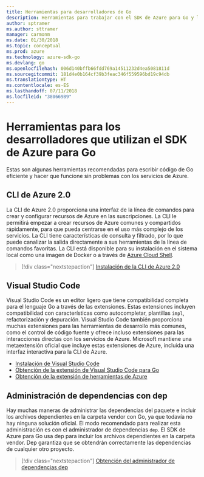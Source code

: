 ```yaml
---
title: Herramientas para desarrolladores de Go
description: Herramientas para trabajar con el SDK de Azure para Go y los servicios de Azure
author: sptramer
ms.author: sttramer
manager: carmonm
ms.date: 01/30/2018
ms.topic: conceptual
ms.prod: azure
ms.technology: azure-sdk-go
ms.devlang: go
ms.openlocfilehash: 006d140bffb66fdd769a14511232d4ea5081811d
ms.sourcegitcommit: 181d4e0b164cf39b3feac346f559596bd19c94db
ms.translationtype: HT
ms.contentlocale: es-ES
ms.lasthandoff: 07/11/2018
ms.locfileid: "38066989"
---
```

# <a name="tools-for-developers-using-the-azure-sdk-for-go"></a>Herramientas para los desarrolladores que utilizan el SDK de Azure para Go

Estas son algunas herramientas recomendadas para escribir código de Go eficiente y hacer que funcione sin problemas con los servicios de Azure.

## <a name="azure-cli-20"></a>CLI de Azure 2.0

La CLI de Azure 2.0 proporciona una interfaz de la línea de comandos para crear y configurar recursos de Azure en las suscripciones. La CLI le permitirá empezar a crear recursos de Azure comunes y compartidos rápidamente, para que pueda centrarse en el uso más complejo de los servicios. La CLI tiene características de consulta y filtrado, por lo que puede canalizar la salida directamente a sus herramientas de la línea de comandos favoritas. La CLI está disponible para su instalación en el sistema local como una imagen de Docker o a través de [Azure Cloud Shell](https://docs.microsoft.com/azure/cloud-shell/overview).

> [!div class="nextstepaction"]
> [Instalación de la CLI de Azure 2.0](/cli/azure/install-azure-cli)

## <a name="visual-studio-code"></a>Visual Studio Code

Visual Studio Code es un editor ligero que tiene compatibilidad completa para el lenguaje Go a través de las extensiones. Estas extensiones incluyen compatibilidad con características como autocompletar, plantillas `impl`, refactorización y depuración. Visual Studio Code también proporciona muchas extensiones para las herramientas de desarrollo más comunes, como el control de código fuente y ofrece incluso extensiones para las interacciones directas con los servicios de Azure. Microsoft mantiene una metaextensión oficial que incluye estas extensiones de Azure, incluida una interfaz interactiva para la CLI de Azure.

* [Instalación de Visual Studio Code](https://code.visualstudio.com/Download)
* [Obtención de la extensión de Visual Studio Code para Go](https://code.visualstudio.com/docs/languages/go)
* [Obtención de la extensión de herramientas de Azure](https://marketplace.visualstudio.com/items?itemName=ms-vscode.vscode-azureextensionpack)

## <a name="dependency-management-with-dep"></a>Administración de dependencias con dep

Hay muchas maneras de administrar las dependencias del paquete e incluir los archivos dependientes en la carpeta vendor con Go, ya que todavía no hay ninguna solución oficial. El modo recomendado para realizar esta administración es con el administrador de dependencias `dep`. El SDK de Azure para Go usa dep para incluir los archivos dependientes en la carpeta vendor. Dep garantiza que se obtendrán correctamente las dependencias de cualquier otro proyecto.

> [!div class="nextstepaction"]
> [Obtención del administrador de dependencias dep](https://github.com/golang/dep)
